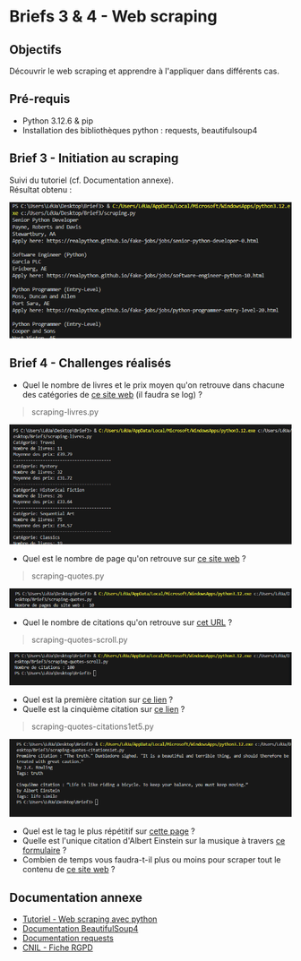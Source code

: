 # Briefs 3 & 4 - Web scraping

## Objectifs
Découvrir le web scraping et apprendre à l'appliquer dans différents cas.

## Pré-requis
* Python 3.12.6 & pip
* Installation des bibliothèques python : requests, beautifulsoup4

## Brief 3 - Initiation au scraping
Suivi du tutoriel (cf. Documentation annexe).  
Résultat obtenu :  

![Résultat Brief 3](scraping_brief3.png)

## Brief 4 - Challenges réalisés
* Quel le nombre de livres et le prix moyen qu'on retrouve dans chacune des catégories de [ce site web](https://books.toscrape.com/) (il faudra se log) ?
> scraping-livres.py

![Résultat scraping challenge 1](scraping_livres.png)

* Quel est le nombre de page qu'on retrouve sur [ce site web](https://quotes.toscrape.com/) ?  
> scraping-quotes.py

![Résultat scraping challenge 2](scraping_quotes.png)

* Quel le nombre de citations qu'on retrouve sur [cet URL](https://quotes.toscrape.com/scroll) ?
> scraping-quotes-scroll.py

![Résultat scraping challenge 3](scraping_quotes_scroll.png)

* Quel est la première citation sur [ce lien](https://quotes.toscrape.com/js/page/10/) ?
* Quelle est la cinquième citation sur [ce lien](https://quotes.toscrape.com/js-delayed/page/5/) ?
> scraping-quotes-citations1et5.py

![Résultat scraping challenges 4 et 5](scraping_quotes_citations1et5.png)

* Quel est le tag le plus répétitif sur [cette page](https://quotes.toscrape.com/tableful/) ?
* Quelle est l'unique citation d'Albert Einstein sur la musique à travers [ce formulaire](https://quotes.toscrape.com/search.aspx) ?
* Combien de temps vous faudra-t-il plus ou moins pour scraper tout le contenu de [ce site web](https://quotes.toscrape.com/random) ?


## Documentation annexe
* [Tutoriel - Web scraping avec python](https://realpython.com/beautiful-soup-web-scraper-python/)
* [Documentation BeautifulSoup4](https://www.crummy.com/software/BeautifulSoup/bs4/doc/)
* [Documentation requests](https://requests.readthedocs.io/en/latest/)
* [CNIL - Fiche RGPD](https://www.cnil.fr/fr/focus-interet-legitime-collecte-par-moissonnage)

